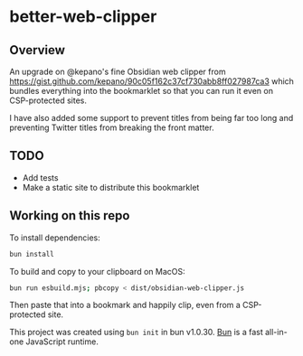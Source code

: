 # better-web-clipper

## Overview

An upgrade on @kepano's fine Obsidian web clipper from https://gist.github.com/kepano/90c05f162c37cf730abb8ff027987ca3 which bundles everything into the bookmarklet so that you can run it even on CSP-protected sites.

I have also added some support to prevent titles from being far too long and preventing Twitter titles from breaking the front matter.

## TODO

- Add tests
- Make a static site to distribute this bookmarklet

## Working on this repo

To install dependencies:

```bash
bun install
```

To build and copy to your clipboard on MacOS:

```bash
bun run esbuild.mjs; pbcopy < dist/obsidian-web-clipper.js
```

Then paste that into a bookmark and happily clip, even from a CSP-protected site.

This project was created using `bun init` in bun v1.0.30. [Bun](https://bun.sh) is a fast all-in-one JavaScript runtime.
